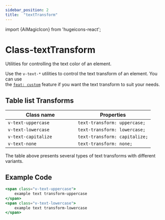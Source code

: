 ```yaml
---
sidebar_position: 2
title:  "textTransform"
---
```


import {AiMagicIcon} from 'hugeicons-react';

# Class-textTransform <AiMagicIcon className='icon' />

Utilities for controlling the text color of an element.

Use the `v-text-*` utilities to control the text transform of an element.
You can use <br /> the [`feat: custom`](/docs/Core-Features/V-custom.md) feature if you want the text transform to suit your needs.

## Table list Transforms

| Class name  | Properties |
|---------------------|-------------------|
| `v-text-uppercase		`      | `text-transform: uppercase;` | 
| `v-text-lowercase		`     | `text-transform: lowercase;` | 
| `v-text-capitalize		`     | `text-transform: capitalize;`| 
| `v-text-none			`     | `text-transform: none;`| 

The table above presents several types of text transforms with different variants.

## Example Code
``` jsx title="index.html"	
<span class="v-text-uppercase"> 	
    example text transform-uppercase 
</span>
<span class="v-text-lowercase"> 	
    example text transform-lowercase 
</span>
```